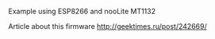 Example using ESP8266 and nooLite MT1132

Article about this firmware http://geektimes.ru/post/242669/
